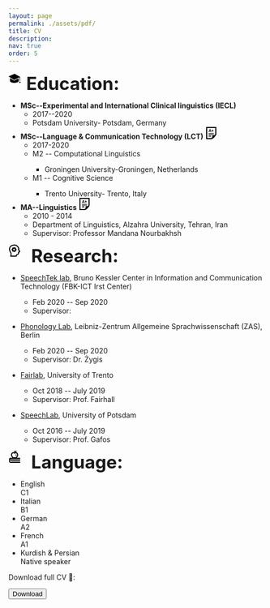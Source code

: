 ```yaml
---
layout: page
permalink: ./assets/pdf/
title: CV
description: 
nav: true
order: 5
---
```


<!---<a href="https://www.magiran.com/paper/1511382?lang=en"  target=" "> <br> [PDF]</a> --->



<!---<div style="font-size: 35px;">
&#127891;</div>--->

<p><div style="font-size: 35px;"> <b> <svg width="35" height="35" xmlns="http://www.w3.org/2000/svg" fill-rule="evenodd" clip-rule="evenodd"><path d="M24 21h-3l1-3h1l1 3zm-12.976-4.543l8.976-4.575v6.118c-1.007 2.041-5.607 3-8.5 3-3.175 0-7.389-.994-8.5-3v-6.614l8.024 5.071zm11.976.543h-1v-7.26l-10.923 5.568-11.077-7 12-5.308 11 6.231v7.769z"/></svg>Education:</b>
</div></p>

<ul>
  <li><b>MSc--Experimental and International Clinical linguistics (IECL)</b>
    <ul>
      <li>2017--2020</li>
      <li>Potsdam University- Potsdam, Germany</li>
    </ul>
  </li>
  <li><b>MSc--Language & Communication Technology (LCT) <svg width="24" height="24" xmlns="http://www.w3.org/2000/svg" fill-rule="evenodd" clip-rule="evenodd"><path d="M22 0v14.386c0 2.391-6.648 9.614-9.811 9.614h-10.189v-24h20zm-10.638 22c4.156 0 2.638-6 2.638-6s6 1.65 6-2.457v-11.543h-16v20h7.362zm.638-4v1h-5v-1h5zm-5-2h5v1h-5v-1zm0-2h10v1h-10v-1zm0-2h10v1h-10v-1zm3.691-3.174l-2.055.001-.39 1.172-1.246.001 2.113-5.689 1.086-.001 2.133 5.686-1.246.001-.395-1.171zm4.373-2.015l1.41-.001.001 1.019-1.41.001.001 1.594-1.074.001-.001-1.594-1.414.001-.001-1.019 1.414-.001-.001-1.528h1.074l.001 1.527zm-6.112 1.067l1.422-.001-.717-2.129-.705 2.13z"/></svg></b>
    <ul>
      <li>2017-2020</li>
      <li>M2 -- Computational Linguistics</li>
      <ul><li>Groningen University-Groningen, Netherlands</li>
      	</ul>
      <li>M1 -- Cognitive Science </li>
      <ul>
      	<li> Trento University- Trento, Italy</li>
      </ul>
    </ul>
  </li>
  <li><b>MA--Linguistics <svg width="24" height="24" xmlns="http://www.w3.org/2000/svg" fill-rule="evenodd" clip-rule="evenodd"><path d="M22 0v14.386c0 2.391-6.648 9.614-9.811 9.614h-10.189v-24h20zm-10.638 22c4.156 0 2.638-6 2.638-6s6 1.65 6-2.457v-11.543h-16v20h7.362zm.638-4v1h-5v-1h5zm-5-2h5v1h-5v-1zm0-2h10v1h-10v-1zm0-2h10v1h-10v-1zm3.691-3.174l-2.055.001-.39 1.172-1.246.001 2.113-5.689 1.086-.001 2.133 5.686-1.246.001-.395-1.171zm4.373-2.015l1.41-.001.001 1.019-1.41.001.001 1.594-1.074.001-.001-1.594-1.414.001-.001-1.019 1.414-.001-.001-1.528h1.074l.001 1.527zm-6.112 1.067l1.422-.001-.717-2.129-.705 2.13z"/></svg> </b>
    <ul>
      <li>2010 - 2014</li>
      <li>Department of Linguistics, Alzahra University, Tehran, Iran</li>
      <li>Supervisor: Professor Mandana Nourbakhsh </li>
      <!---
      <a href="https://scholar.google.com/citations?user=hpK3fLcAAAAJ&hl=en"  target="_blank"> <br> Professor Mandana Nourbakhsh </a>--->
    </ul>
  </li>
</ul>

<!---&#128300;--->
<p><div style="font-size: 35px;"><svg width="35" height="35" xmlns="http://www.w3.org/2000/svg" fill-rule="evenodd" clip-rule="evenodd"><path d="M15.996 23.999h-12.605s.734-3.931.633-5.686c-.041-.724-.161-1.474-.54-2.104-.645-1-2.636-3.72-2.475-7.43.224-5.209 4.693-8.779 10.126-8.779 5.098 0 8.507 3.001 9.858 7.483.328 1.079.311 1.541-.151 2.607l-.006.013 1.751 2.142c.26.381.413.791.413 1.239 0 .547-.233 1.045-.61 1.399-.368.345-.767.452-1.248.642 0 0-.576 2.592-.873 3.291-.7 1.643-1.97 1.659-2.97 1.849-.394.083-.49.133-.681.681-.208.591-.363 1.435-.622 2.653m-4.842-22c-4.285.048-7.74 2.548-8.121 6.488-.192 1.991.463 3.986 1.516 5.705.611 1 1.305 1.592 1.464 3.875.091 1.313-.05 2.636-.241 3.932h8.604c.141-.645.35-1.485.687-2.057.449-.766 1.097-1.099 1.926-1.254.838-.148 1.238-.059 1.489-.785.212-.579.612-2.221.831-3.902 1.203-.335.612-.161 1.671-.559-.206-.234-1.918-2.314-2.045-2.6-.336-.759-.046-1.19.225-1.913.086-.251.06-.357-.009-.613-1.049-3.949-3.891-6.317-7.997-6.317m.52 3c.242.684.312 1.122.841 1.341h.001c.53.221.893-.044 1.543-.353l.953.952c-.312.655-.573 1.016-.354 1.544v.001c.219.528.653.597 1.342.841v1.347c-.681.243-1.123.313-1.342.843-.22.529.043.891.354 1.544l-.953.952c-.657-.313-1.014-.574-1.541-.355h-.001c-.531.222-.601.661-.843 1.343h-1.348c-.242-.684-.312-1.122-.841-1.34l-.001-.001c-.529-.221-.892.043-1.544.353l-.952-.952c.305-.643.574-1.011.353-1.545-.22-.529-.661-.599-1.341-.842v-1.347c.681-.242 1.121-.312 1.341-.841.22-.531-.042-.891-.353-1.545l.952-.952c.657.312 1.015.573 1.544.353h.001c.529-.219.599-.661.841-1.341h1.348zm-.674 6.667c-.92 0-1.667-.746-1.667-1.667s.747-1.667 1.667-1.667 1.666.746 1.666 1.667-.746 1.667-1.666 1.667"/></svg> <b>Research:</b> </div> </p>

<ul>
  <li><a href="https://ict.fbk.eu/units/speechtek/">SpeechTek lab</a>, Bruno Kessler Center in Information and Communication Technology (FBK-ICT Irst Center)</li>
  <ul><li> Feb 2020 -- Sep 2020</li>
  	<li>Supervisor: </li>
  </ul>
</ul>
<ul>
  <li><a href="https://www.leibniz-zas.de/de/personen/details/zygis-marzena/marzena-zygis">Phonology Lab</a>, Leibniz-Zentrum Allgemeine Sprachwissenschaft (ZAS), Berlin</li>
  <ul><li> Feb 2020 -- Sep 2020</li>
  	<li>Supervisor: Dr. Żygis </li>
  </ul>
</ul>

<ul>
  <li><a href="https://www.cimec.unitn.it/en/537/fairlab-group">Fairlab</a>, University of Trento</li>
  <ul><li> Oct 2018 -- July 2019</li>
  	<li>Supervisor: Prof. Fairhall </li>
  </ul>
</ul>

<ul>
  <li><a href="https://www.uni-potsdam.de/en/ling/researchgroups/phonology-phonetics">SpeechLab</a>, University of Potsdam </li>
  <ul><li> Oct 2016 -- July 2019</li>
  	<li>Supervisor: Prof. Gafos </li>
  </ul>
</ul>

<!---&#128218;  --->
<p><div style="font-size: 35px;"> <svg width="35" height="35" xmlns="http://www.w3.org/2000/svg" fill-rule="evenodd" clip-rule="evenodd"><path d="M7.902 14c-1.722-1.39-2.902-3.968-2.902-6.037 0-3.094 2.158-4.89 4.187-4.961.841-.013 1.729.199 2.394.57-.175-1.278-.747-2.259-1.344-2.958l1.367-.614c.283.407.572 1.129.761 1.979.383-.695.848-1.262 1.475-1.628.669-.391 1.778-.412 2.518-.272-.187.658-.577 1.513-1.491 2.075-.562.345-1.467.522-2.384.453.042.283.073.574.087.867.682-.364 1.44-.484 2.243-.472 2.029.071 4.187 1.867 4.187 4.961 0 2.069-1.18 4.647-2.902 6.037h6.902v2h-19.5c-.276 0-.5.224-.5.5s.224.5.5.5h19.5v2h-18.5c-.828 0-1.5.672-1.5 1.5s.672 1.5 1.5 1.5h18.5v2h-18.5c-1.932 0-3.5-1.568-3.5-3.5 0-.83.29-1.593.773-2.193-.476-.455-.773-1.097-.773-1.807 0-1.38 1.12-2.5 2.5-2.5h4.402zm15.098 7h-18v-1h18v1zm-10.986-15c-.663-.552-1.435-1.066-2.836-.996-1 .07-2.264 1.102-2.174 3.162.072 1.682 1.25 3.751 2.473 4.504.997.626 1.711.269 2.523-.214l.038.023c.796.471 1.504.807 2.485.191 1.223-.753 2.401-2.822 2.473-4.504.09-2.06-1.174-3.092-2.174-3.162-1.226-.062-2.02.43-2.808.996zm1.75.548c1.172 1.323.973 2.565-.16 4.907 1.07-.441 2.009-1.907 2-2.933-.011-1.246-.887-2.03-1.84-1.974z"/></svg>
<b>Language:</b></div></p>

<ul>
  <li>English</li>
      <div class="progress">
  	<div class="progress-bar progress-bar-striped active" role="progressbar" aria-valuenow="85"
  aria-valuemin="0" aria-valuemax="100" style="width:85%">
    C1
   </div>
  </div>
  <li>Italian</li>
    <div class="progress">
  	<div class="progress-bar progress-bar-striped active" role="progressbar" aria-valuenow="60"
  aria-valuemin="0" aria-valuemax="100" style="width:70%">
    B1
   </div>
  </div>
  <li>German</li>
  <div class="progress">
  	<div class="progress-bar progress-bar-striped active" role="progressbar" aria-valuenow="50"
  aria-valuemin="0" aria-valuemax="100" style="width:55%">
    A2
   </div>
  </div>
    <li>French</li>
  <div class="progress">
  	<div class="progress-bar progress-bar-striped active" role="progressbar" aria-valuenow="30"
  aria-valuemin="0" aria-valuemax="100" style="width:35%">
    A1
   </div>
  </div>
    <li>Kurdish & Persian</li>
  <div class="progress">
  	<div class="progress-bar" role="progressbar" aria-valuenow="70"
  aria-valuemin="0" aria-valuemax="100" style="width:100%">
    Native speaker
   </div>
  </div>
</ul>

<p> Download full CV &#128195;: </p>

<!---<a href="the/name/of/your/file.x" download>--->
<a href=".\example_pdf.pdf" download>
<button class="btn"><i class="fa fa-download"></i> Download </button></a>




<!---
<p><h6>Last updated: <b>September 2020</b></h6></p>--->

<!---
For now, this page is assumed to be a static description of your courses. You can convert it to a collection similar to `_projects/` so that you can have a dedicated page for each course.

Organize your courses by years, topics, or universities, however you like!--->
